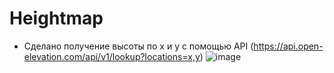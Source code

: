 # Heightmap

 - Сделано получение высоты по x и y с помощью API (https://api.open-elevation.com/api/v1/lookup?locations=x,y)
![image](https://github.com/Liverson-Al/Heightmap/assets/80148366/658eccc8-c16b-47e3-9a37-961425b3c1a5)
